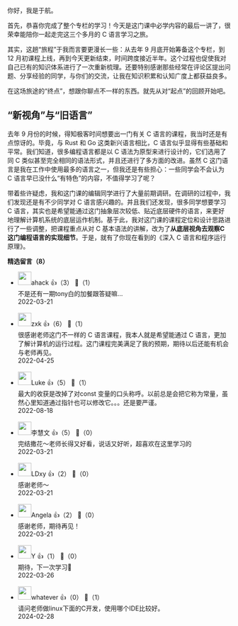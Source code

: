 你好，我是于航。

首先，恭喜你完成了整个专栏的学习！今天是这门课中必学内容的最后一讲了，很荣幸能陪你一起走完这三个多月的 C 语言学习之旅。

其实，这趟“旅程”于我而言要更漫长一些：从去年 9 月底开始筹备这个专栏，到 12 月初课程上线，再到今天更新结束，时间跨度接近半年。这个过程也促使我对自己已有的知识体系进行了一次重新梳理。还要特别感谢那些经常在评论区提出问题、分享经验的同学，与你们的交流，让我在知识积累和认知广度上都获益良多。

在这场旅途的“终点”，想跟你聊点不一样的东西。就先从对“起点”的回顾开始吧。

## “新视角”与“旧语言”

去年 9 月份的时候，得知极客时间想要出一门有关 C 语言的课程，我当时还是有点惊讶的。毕竟，与 Rust 和 Go 这类新兴语言相比，C 语言似乎显得有些基础和平常。我们知道，很多编程语言都是以 C 语法为原型来进行设计的，它们选用了同 C 类似甚至完全相同的语法形式，并且还进行了多方面的改进。虽然 C 这门语言是我在工作中使用最多的语言之一，但我还是有些担心：一些同学会不会认为 C 语言早已没什么“有特色”的内容，不值得学习了呢？

带着些许疑虑，我和这门课的编辑同学进行了大量前期调研。在调研的过程中，我们发现还是有不少同学对 C 语言感兴趣的。并且我们还发现，很多同学想要学习 C 语言，其实也是希望能通过这门抽象层次较低、贴近底层硬件的语言，来更好地理解计算机系统的底层运作机制。基于此，我对这门课的课程定位和设计思路进行了一些调整，把课程重点从对 C 基本语法的讲解，改为了**从底层视角去观察C 这门编程语言的实现细节**。于是，就有了你现在看到的《深入 C 语言和程序运行原理》。
<div><strong>精选留言（8）</strong></div><ul>
<li><img src="http://thirdwx.qlogo.cn/mmopen/vi_32/DYAIOgq83epDpMJ1onECmHCzwCV8ULMqnocLC2ZRXtp0LqktWUaAIvOwrTQeavZnaFMMeZAKOAxPhsIZhOuHTw/132" width="30px"><span>ahack</span> 👍（3） 💬（1）<div>不是还有一期tony白的加餐跟答疑嘛…</div>2022-03-21</li><br/><li><img src="https://static001.geekbang.org/account/avatar/00/12/a2/4b/b72f724f.jpg" width="30px"><span>zxk</span> 👍（6） 💬（1）<div>很感谢老师这门不一样的 C 语言课程，我本人就是希望能通过 C 语言，更加了解计算机的运行过程。这门课程完美满足了我的预期，期待以后还能有机会与老师再见。</div>2022-04-25</li><br/><li><img src="https://static001.geekbang.org/account/avatar/00/12/8e/10/10092bb1.jpg" width="30px"><span>Luke</span> 👍（5） 💬（1）<div>最大的收获是改掉了对const 变量的口头称呼。以前总是会把它称为常量，虽然心里知道通过指针也可以修改它。。。还是要严谨。</div>2022-08-18</li><br/><li><img src="https://thirdwx.qlogo.cn/mmopen/vi_32/MpF5Hia4Qwibdice7Qibk3iamUVZY3KglCymK67n5YEvZjX8GbFY1J2f1RGTbNibpnvicxYZGoJL7oicfbpBIfWTCe7Gbw/132" width="30px"><span>李慧文</span> 👍（5） 💬（0）<div>完结撒花～老师长得又好看，说话又好听，超喜欢在这里学习的</div>2022-03-21</li><br/><li><img src="https://static001.geekbang.org/account/avatar/00/12/23/66/413c0bb5.jpg" width="30px"><span>LDxy</span> 👍（2） 💬（0）<div>感谢老师～</div>2022-03-21</li><br/><li><img src="https://static001.geekbang.org/account/avatar/00/2b/62/2e/6cd7e076.jpg" width="30px"><span>Angela</span> 👍（2） 💬（0）<div>感谢老师，期待再见！</div>2022-03-21</li><br/><li><img src="" width="30px"><span>Y</span> 👍（1） 💬（0）<div>期待，下一次学习👏</div>2022-03-26</li><br/><li><img src="https://static001.geekbang.org/account/avatar/00/16/13/eb/150bf071.jpg" width="30px"><span>whatever</span> 👍（0） 💬（1）<div>请问老师做linux下面的C开发，使用哪个IDE比较好。</div>2024-02-28</li><br/>
</ul>